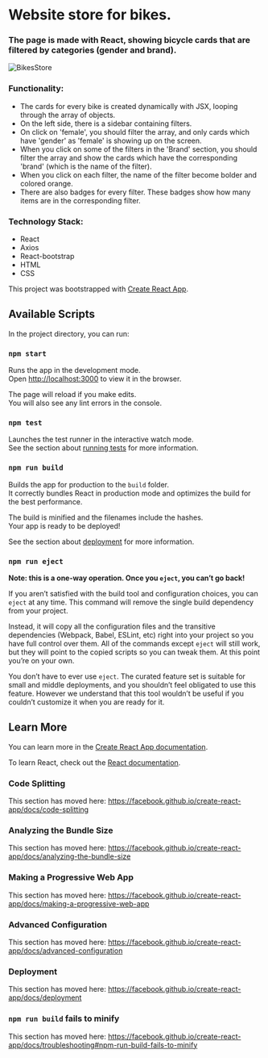 <h1>Website store for bikes.</h1>
<h3>The page is made with React, showing bicycle cards that are filtered by categories (gender and brand).</h3>


![BikesStore](https://user-images.githubusercontent.com/57228808/97587955-4715dc00-19fc-11eb-88a8-77963ebff83e.gif)



<h3>Functionality:</h3>
<ul>
  <li>The cards for every bike is created dynamically with JSX, looping through the array of objects.</li>
  <li>On the left side, there is a sidebar containing filters.</li>
  <li>On click on 'female', you should filter the array, and only cards which have 'gender' as 'female' is showing up on the screen.</li>
  <li>When you click on some of the filters in the 'Brand' section, you should filter the
array and show the cards which have the corresponding 'brand' (which is the name of the filter).</li>
  <li>When you click on each filter, the name of the filter become bolder and
colored orange.</li>
  <li>There are also badges for every filter. These badges show how many items are in the corresponding filter.</li>
</ul>



<h3>Technology Stack:</h3>
<ul>
  <li>React</li>
  <li>Axios</li>
  <li>React-bootstrap</li>
  <li>HTML</li>
  <li>CSS</li>
</ul>
















This project was bootstrapped with [Create React App](https://github.com/facebook/create-react-app).

## Available Scripts

In the project directory, you can run:

### `npm start`

Runs the app in the development mode.<br />
Open [http://localhost:3000](http://localhost:3000) to view it in the browser.

The page will reload if you make edits.<br />
You will also see any lint errors in the console.

### `npm test`

Launches the test runner in the interactive watch mode.<br />
See the section about [running tests](https://facebook.github.io/create-react-app/docs/running-tests) for more information.

### `npm run build`

Builds the app for production to the `build` folder.<br />
It correctly bundles React in production mode and optimizes the build for the best performance.

The build is minified and the filenames include the hashes.<br />
Your app is ready to be deployed!

See the section about [deployment](https://facebook.github.io/create-react-app/docs/deployment) for more information.

### `npm run eject`

**Note: this is a one-way operation. Once you `eject`, you can’t go back!**

If you aren’t satisfied with the build tool and configuration choices, you can `eject` at any time. This command will remove the single build dependency from your project.

Instead, it will copy all the configuration files and the transitive dependencies (Webpack, Babel, ESLint, etc) right into your project so you have full control over them. All of the commands except `eject` will still work, but they will point to the copied scripts so you can tweak them. At this point you’re on your own.

You don’t have to ever use `eject`. The curated feature set is suitable for small and middle deployments, and you shouldn’t feel obligated to use this feature. However we understand that this tool wouldn’t be useful if you couldn’t customize it when you are ready for it.

## Learn More

You can learn more in the [Create React App documentation](https://facebook.github.io/create-react-app/docs/getting-started).

To learn React, check out the [React documentation](https://reactjs.org/).

### Code Splitting

This section has moved here: https://facebook.github.io/create-react-app/docs/code-splitting

### Analyzing the Bundle Size

This section has moved here: https://facebook.github.io/create-react-app/docs/analyzing-the-bundle-size

### Making a Progressive Web App

This section has moved here: https://facebook.github.io/create-react-app/docs/making-a-progressive-web-app

### Advanced Configuration

This section has moved here: https://facebook.github.io/create-react-app/docs/advanced-configuration

### Deployment

This section has moved here: https://facebook.github.io/create-react-app/docs/deployment

### `npm run build` fails to minify

This section has moved here: https://facebook.github.io/create-react-app/docs/troubleshooting#npm-run-build-fails-to-minify
